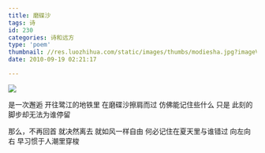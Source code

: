 ```yaml
---
title: 磨碟沙
tags: 诗
id: 230
categories: 诗和远方
type: 'poem'
thumbnail: //res.luozhihua.com/static/images/thumbs/modiesha.jpg?imageView2/1/w/345/h/163
date: 2010-09-19 02:21:17

---
```


![](//res.luozhihua.com/static/images/thumbs/modiesha.jpg)

是一次邂逅
开往鹭江的地铁里
在磨碟沙擦肩而过
仿佛能记住些什么
只是
此刻的脚步却无法为谁停留

那么，不再回首
就决然离去
就如风一样自由
何必记住在夏天里与谁错过
向左向右
早习惯于人潮里穿梭
